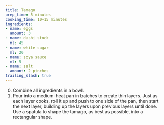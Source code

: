 ```yaml
---
title: Tamago
prep_time: 5 minutes
cooking_time: 10–15 minutes
ingredients:
- name: eggs
  amount: 3
- name: dashi stock
  ml: 45
- name: white sugar
  ml: 20
- name: soya sauce
  ml: 5
- name: salt
  amount: 2 pinches
trailing_slash: true
---
```


0. Combine all ingredients in a bowl.
0. Pour into a medium-heat pan in batches to create thin layers. Just as each layer cooks, roll it up and push to one side of the pan, then start the next layer, building up the layers upon previous layers until done. Use a spatula to shape the tamago, as best as possible, into a rectangular shape.
